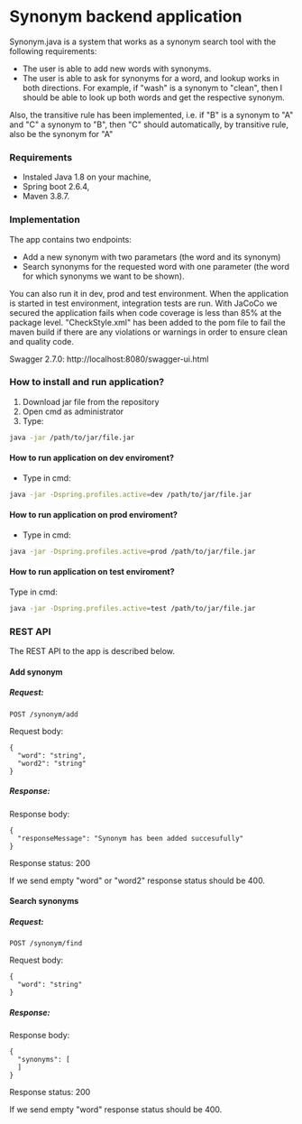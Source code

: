 # Synonym backend application #

Synonym.java is a system that works as a synonym search tool with the following requirements:
 - The user is able to add new words with synonyms.
 -  The user is able to ask for synonyms for a word, and lookup works in both directions. For example, if "wash" is a synonym to "clean", then I should be able to look up both words and get the respective synonym. 
  
Also, the transitive rule has been implemented, i.e. if "B" is a synonym to "A" and "C" a synonym to "B", then "C" should automatically, by transitive rule, also be the synonym for "A"

### Requirements
  
  - Instaled Java 1.8 on your machine,
  - Spring boot  2.6.4,
  - Maven  3.8.7.

### Implementation
The app contains two endpoints:
- Add a new synonym with two parametars (the word and its synonym)
- Search synonyms for the requested word with one parameter (the word for which synonyms we want to be shown).

You can also run it in dev, prod and test
environment. When the application is started in test environment, integration tests are run. With JaCoCo we secured the application fails when code coverage is less than 85% at the package level. "CheckStyle.xml" has been
added to the pom file to fail the maven build if there are any violations or warnings in order to ensure clean and quality code.

 Swagger 2.7.0: http://localhost:8080/swagger-ui.html
 
 ### How to install and run application? ###
 1. Download jar file from the repository
 2. Open cmd as administrator
 3. Type: 
 ```bash
 java -jar /path/to/jar/file.jar
 ```
 
 #### How to run application on dev enviroment? ####
 * Type in cmd: 
 ```bash
 java -jar -Dspring.profiles.active=dev /path/to/jar/file.jar
 ```
 
 #### How to run application on prod enviroment? ####
 * Type in cmd:
 ```bash
 java -jar -Dspring.profiles.active=prod /path/to/jar/file.jar
 ```
 
 #### How to run application on test enviroment? ####
 
 Type in cmd:
 
 ```bash
 java -jar -Dspring.profiles.active=test /path/to/jar/file.jar
 ```

### REST API 
The REST API to the app is described below.
#### Add synonym
##### Request:

```
POST /synonym/add
```

Request body:

```
{
  "word": "string",
  "word2": "string"
}
```

##### Response:

Response body:
```
{
  "responseMessage": "Synonym has been added succesufully"
}
```
Response status: 200

If we send empty "word" or "word2" response status should be 400.

#### Search synonyms
##### Request:

```
POST /synonym/find
```

Request body:

```
{
  "word": "string"
}
```

##### Response:

Response body:
```
{
  "synonyms": [
  ]
}
```
Response status: 200

If we send empty "word" response status should be 400.


